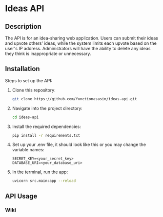 # Ideas API

## Description

The API is for an idea-sharing web application. Users can submit their ideas and upvote others' ideas, while the system limits each upvote based on the user's IP address. Administrators will have the ability to delete any ideas they think is inappropriate or unnecessary.

## Installation

Steps to set up the API:

1. Clone this repository:

    ```bash
    git clone https://github.com/functionasasin/ideas-api.git
    ```

2. Navigate into the project directory:

    ```bash
    cd ideas-api
    ```

3. Install the required dependencies:

    ```bash
    pip install -r requirements.txt
    ```

4. Set up your .env file, it should look like this or you may change the variable names:

    ```env
    SECRET_KEY=<your_secret_key>
    DATABASE_URI=<your_database_uri>
    ```

5. In the terminal, run the app:

    ```bash
    uvicorn src.main:app --reload
    ```

## API Usage

### Wiki
